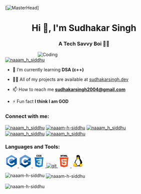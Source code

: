 [![MasterHead](https://images-wixmp-ed30a86b8c4ca887773594c2.wixmp.com/f/2ad51477-135a-49ff-a4c0-7a8dcf31184e/d8tbiej-9654ce06-0b65-4c87-92df-4da959936c9a.gif?token=eyJ0eXAiOiJKV1QiLCJhbGciOiJIUzI1NiJ9.eyJzdWIiOiJ1cm46YXBwOjdlMGQxODg5ODIyNjQzNzNhNWYwZDQxNWVhMGQyNmUwIiwiaXNzIjoidXJuOmFwcDo3ZTBkMTg4OTgyMjY0MzczYTVmMGQ0MTVlYTBkMjZlMCIsIm9iaiI6W1t7InBhdGgiOiJcL2ZcLzJhZDUxNDc3LTEzNWEtNDlmZi1hNGMwLTdhOGRjZjMxMTg0ZVwvZDh0Ymllai05NjU0Y2UwNi0wYjY1LTRjODctOTJkZi00ZGE5NTk5MzZjOWEuZ2lmIn1dXSwiYXVkIjpbInVybjpzZXJ2aWNlOmZpbGUuZG93bmxvYWQiXX0.IuWLjRKSToutjoqa0ueYWn4pXSaMDq0HUrOljreV1fk)]
<h1 align="center">Hi 👋, I'm Sudhakar Singh</h1>
<h3 align="center">A Tech Savvy Boi 👨‍🔧</h3>
<img align="right" alt="Coding" width="400" src="https://i.gifer.com/5eKX.gif">

<p align="left"> <a href="https://twitter.com/naaam_h_siddhu" target="blank"><img src="https://img.shields.io/twitter/follow/naaam_h_siddhu?logo=twitter&style=for-the-badge" alt="naaam_h_siddhu" /></a> </p>

- 🌱 I’m currently learning **DSA (c++)**

- 👨‍💻 All of my projects are available at [sudhakarsingh.dev](sudhakarsingh.dev)

- 📫 How to reach me **sudhakarsingh2004@gmail.com**

- ⚡ Fun fact **I think I am GOD**

<h3 align="left">Connect with me:</h3>
<p align="left">
<a href="https://twitter.com/naaam_h_siddhu" target="blank"><img align="center" src="https://raw.githubusercontent.com/rahuldkjain/github-profile-readme-generator/master/src/images/icons/Social/twitter.svg" alt="naaam_h_siddhu" height="30" width="40" /></a>
<a href="https://linkedin.com/in/naaam-h-siddhu" target="blank"><img align="center" src="https://raw.githubusercontent.com/rahuldkjain/github-profile-readme-generator/master/src/images/icons/Social/linked-in-alt.svg" alt="naaam-h-siddhu" height="30" width="40" /></a>
<a href="https://instagram.com/naaam_h_siddhu" target="blank"><img align="center" src="https://raw.githubusercontent.com/rahuldkjain/github-profile-readme-generator/master/src/images/icons/Social/instagram.svg" alt="naaam_h_siddhu" height="30" width="40" /></a>
<a href="https://www.codechef.com/users/naaam_h_siddhu" target="blank"><img align="center" src="https://cdn.jsdelivr.net/npm/simple-icons@3.1.0/icons/codechef.svg" alt="naaam_h_siddhu" height="30" width="40" /></a>
<a href="https://codeforces.com/profile/naaam_h_siddhu" target="blank"><img align="center" src="https://raw.githubusercontent.com/rahuldkjain/github-profile-readme-generator/master/src/images/icons/Social/codeforces.svg" alt="naaam_h_siddhu" height="30" width="40" /></a>
</p>

<h3 align="left">Languages and Tools:</h3>
<p align="left"> <a href="https://www.cprogramming.com/" target="_blank" rel="noreferrer"> <img src="https://raw.githubusercontent.com/devicons/devicon/master/icons/c/c-original.svg" alt="c" width="40" height="40"/> </a> <a href="https://www.w3schools.com/cpp/" target="_blank" rel="noreferrer"> <img src="https://raw.githubusercontent.com/devicons/devicon/master/icons/cplusplus/cplusplus-original.svg" alt="cplusplus" width="40" height="40"/> </a> <a href="https://www.w3schools.com/css/" target="_blank" rel="noreferrer"> <img src="https://raw.githubusercontent.com/devicons/devicon/master/icons/css3/css3-original-wordmark.svg" alt="css3" width="40" height="40"/> </a> <a href="https://git-scm.com/" target="_blank" rel="noreferrer"> <img src="https://www.vectorlogo.zone/logos/git-scm/git-scm-icon.svg" alt="git" width="40" height="40"/> </a> <a href="https://www.w3.org/html/" target="_blank" rel="noreferrer"> <img src="https://raw.githubusercontent.com/devicons/devicon/master/icons/html5/html5-original-wordmark.svg" alt="html5" width="40" height="40"/> </a> <a href="https://www.linux.org/" target="_blank" rel="noreferrer"> <img src="https://raw.githubusercontent.com/devicons/devicon/master/icons/linux/linux-original.svg" alt="linux" width="40" height="40"/> </a> </p>

<p><img align="left" src="https://github-readme-stats.vercel.app/api/top-langs?username=naaam-h-siddhu&show_icons=true&locale=en&layout=compact" alt="naaam-h-siddhu" /></p>

<p>&nbsp;<img align="center" src="https://github-readme-stats.vercel.app/api?username=naaam-h-siddhu&show_icons=true&locale=en" alt="naaam-h-siddhu" /></p>

<p><img align="center" src="https://github-readme-streak-stats.herokuapp.com/?user=naaam-h-siddhu&" alt="naaam-h-siddhu" /></p>
